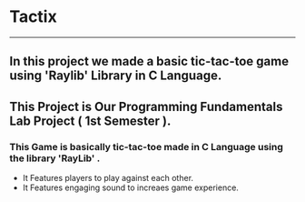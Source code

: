 # Tactix
---

## In this project we made a basic tic-tac-toe game using 'Raylib' Library in C Language.
This Project is Our Programming Fundamentals Lab Project ( 1st Semester ).
---

### This Game is basically tic-tac-toe made in C Language using the library 'RayLib' . 
- It Features players to play against each other.
- It Features engaging sound to increaes game experience.




